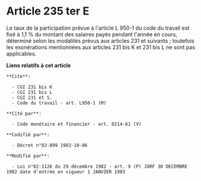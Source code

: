 # Article 235 ter E

Le taux de la participation prévue à l'article L 950-1 du code du travail est fixé à 1,1 % du montant des salaires payés
pendant l'année en cours, déterminé selon les modalités prévus aux articles 231 et suivants ; toutefois les exonérations
mentionnées aux articles 231 bis K et 231 bis L ne sont pas applicables.

**Liens relatifs à cet article**

	**Cite**:

	  - CGI 231 bis K
	  - CGI 231 bis L
	  - CGI 231 et S.
	  - Code du travail - art. L950-1 (M)

	**Cité par**:

	  - Code monétaire et financier - art. D214-61 (V)

	**Codifié par**:

	  - Décret n°83-899 1983-10-06

	**Modifié par**:

	  - Loi n°82-1126 du 29 décembre 1982 - art. 9 (P) JORF 30 DECEMBRE 1982 date d'entrée en vigueur 1 JANVIER 1983
